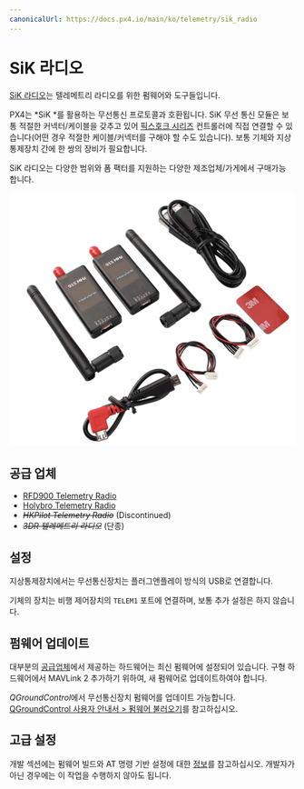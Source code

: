 ```yaml
---
canonicalUrl: https://docs.px4.io/main/ko/telemetry/sik_radio
---
```


# SiK 라디오

[SiK 라디오](https://github.com/LorenzMeier/SiK)는 텔레메트리 라디오를 위한 펌웨어와 도구들입니다.

PX4는 *SiK *를 활용하는 무선통신 프로토콜과 호환됩니다. SiK 무선 통신 모듈은 보통 적절한 커넥터/케이블을 갖추고 있어 [픽스호크 시리즈](../flight_controller/pixhawk_series.md) 컨트롤러에 직접 연결할 수 있습니다(어떤 경우 적절한 케이블/커넥터를 구해야 할 수도 있습니다). 보통 기체와 지상통제장치 간에 한 쌍의 장비가 필요합니다.

SiK 라디오는 다양한 범위와 폼 팩터를 지원하는 다양한 제조업체/가게에서 구매가능 합니다.

![SiK 라디오](../../assets/hardware/telemetry/holybro_sik_radio.jpg)

<a id="vendors"></a>

## 공급 업체

* [RFD900 Telemetry Radio](../telemetry/rfd900_telemetry.md)
* [Holybro Telemetry Radio](../telemetry/holybro_sik_radio.md)
* <del><em>HKPilot Telemetry Radio</em></del> (Discontinued)
* <del><em>3DR 텔레메트리 라디오</em></del> (단종)

## 설정

지상통제장치에서는 무선통신장치는 플러그앤플레이 방식의 USB로 연결합니다.

기체의 장치는 비행 제어장치의 `TELEM1` 포트에 연결하며, 보통 추가 설정은 하지 않습니다.


## 펌웨어 업데이트

대부분의 [공급업체](#vendors)에서 제공하는 하드웨어는 최신 펌웨어에 설정되어 있습니다. 구형 하드웨어에서 MAVLink 2 추가하기 위하여, 새 펌웨어로 업데이트하여야 합니다.

*QGroundControl*에서 무선통신장치 펌웨어를 업데이트 가능합니다. [QGroundControl 사용자 안내서 &gt; 펌웨어 불러오기](https://docs.qgroundcontrol.com/en/SetupView/Firmware.html)를 참고하십시오.


## 고급 설정

개발 섹션에는 펌웨어 빌드와 AT 명령 기반 설정에 대한 [정보](../data_links/sik_radio.md)를 참고하십시오. 개발자가 아닌 경우에는 이 작업을 수행하지 않아도 됩니다.

